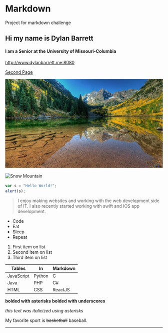 # Markdown
Project for markdown challenge

## Hi my name is Dylan Barrett

#### I am a Senior at the University of Missouri-Columbia

<http://www.dylanbarrett.me:8080>

[Second Page](secondREADME.md)

![Colorado](colorado.jpg)

![Snow Mountain](https://upload.wikimedia.org/wikipedia/commons/thumb/6/6e/Monasterio_Khor_Virap%2C_Armenia%2C_2016-10-01%2C_DD_25.jpg/1280px-Monasterio_Khor_Virap%2C_Armenia%2C_2016-10-01%2C_DD_25.jpg)

```javascript
var s = "Hello World!";
alert(s);
```

>I enjoy making websites and working with the web development side of IT.
>I also recently started working with swift and IOS app development.

* Code 
* Eat
* Sleep 
* Repeat

1. First item on list
2. Second item on list
3. Third item on list

| Tables | In | Markdown |
|--------|----|----------|
|JavaScript |Python| C |
|Java| PHP|C#|
|HTML|CSS|ReactJS|

__bolded with asterisks__
__bolded with underscores__

*this text was italicized using asterisks*

My favorite sport is ~~basketball~~ baseball.

---
